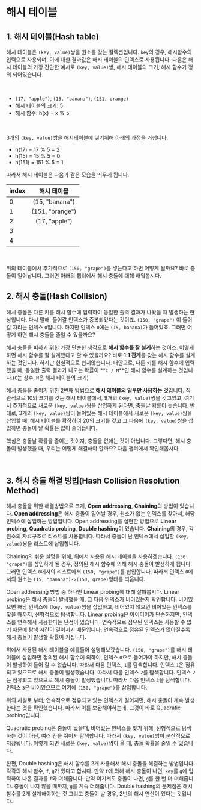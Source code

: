 # 해시 테이블

## 1. 해시 테이블(Hash table)

해시 테이블은 `(key, value)`쌍을 원소를 갖는 컬렉션입니다. `key`의 경우, 해시함수의 입력으로 사용되며, 이에 대한 결과값은 해시 테이블의 인덱스로 사용됩니다. 다음은 해시 테이블의 가장 간단한 예시로 `(key, value)`쌍, 해시 테이블의 크기, 해시 함수가 정의 되어있습니다.

<br/>

* `(17, "apple")`, `(15, "banana")`, `(151, orange)`
* 해시 테이블의 크기: 5
* 해시 함수: h(x) = x % 5

<br/>

3개의 `(key, value)`쌍을 해시테이블에 넣기위해 아래의 과정을 거칩니다.

* h(17) = 17 % 5 = 2
* h(15) = 15 % 5 = 0
* h(151) = 151 % 5 = 1

따라서 해시 테이블은 다음과 같은 모습을 띄우게 됩니다.<br/>

| index |   해시 테이블   |
| ----- | :-------------: |
| 0     | (15, "banana")  |
| 1     | (151, "orange") |
| 2     |  (17, "apple")  |
| 3     |                 |
| 4     |                 |

<br/>

위의 테이블에서 추가적으로 `(150, "grape")`를 넣는다고 하면 어떻게 될까요? 바로 충돌이 일어납니다. 그러면 아래의 챕터에서 해시 충돌에 대해 배워봅시다.<br/>

## 2. 해시 충돌(Hash Collision)

해시 충돌은 다른 키를 해시 함수에 입력하여 동일한 출력 결과가 나왔을 때 발생하는 현상입니다. 다시 말해, 들어갈 인덱스가 중복되었다는 것이죠. `(150, "grape")` 이 들어갈 자리는 인덱스 `0`입니다. 하지만 인덱스 `0`에는 `(15, banana)`가 들어있죠. 그러면 어떻게 하면 해시 충돌을 줄일 수 있을까요?

해시 충돌을 피하기 위한 가장 단순한 생각으로 **해시 함수를 잘 설계**하는 것이죠. 어떻게 하면 해시 함수를 잘 설계했다고 할 수 있을까요? 바로 **1:1 관계**를 갖는 해시 함수를 설계하는 것입니다. 하지만 현실적으로 쉽지않습니다. 대안으로, 다른 키를 해시 함수에 입력했을 때, 동일한 출력 결과가 나오는 확률이 **`C / M`**인 해시 함수를 설계하는 것입니다.(`C`는 상수, `M`은 해시 테이블의 크기) <br/>

해시 충돌을 줄이기 위한 2번째 방법으로 **해시 테이블의 일부만 사용하는 것**입니다. 직관적으로 10의 크기를 갖는 해시 테이블에서, 9개의 `(key, value)`쌍을 갖고있고, 여기서 추가적으로 새로운 `(key, value)`쌍을 삽입하게 된다면, 충돌날 확률이 높습니다. 반대로, 3개의 `(key, value)`쌍이 들어있는 해시 테이블에서 새로운 `(key, value)`쌍을 삽입할 때, 해시 테이블를 확장하여 20의 크기를 갖고 그 다음에 `(key, value)`쌍을 삽입하면 충돌이 날 확률은 많이 줄어듭니다.<br/>

핵심은 충돌날 확률을 줄이는 것이지, 충돌을 없애는 것이 아닙니다. 그렇다면, 해시 충돌이 발생했을 때, 우리는 어떻게 해결해야 할까요? 다음 챕터에서 확인해봅시다.

<br/>

## 3. 해시 충돌 해결 방법(Hash Collision Resolution Method)

해시 충돌을 위한 해결방법으로 크게, **Open addressing**, **Chaining**의 방법이 있습니다. **Open addressing**은 해시 충돌이 일어날 경우, 원소가 없는 인덱스를 찾아서, 해당 인덱스에 삽입하는 방법입니다. Open addressing를 실현한 방법으로 **Linear probing**, **Quadratic probing**, **Double hashing**이 있습니다. **Chaining**의 경우, 각 원소의 자료구조로 리스트를 사용합니다. 따라서 충돌이 난 인덱스에서 삽입할 `(key, value)`쌍을 리스트에 삽입합니다.<br/>

Chaining의 쉬운 설명을 위해, 위에서 사용된 해시 테이블을 사용하겠습니다. `(150, "grape")`를 삽입하게 될 경우, 정의된 해시 함수에 의해 해시 충돌이 발생하게 됩니다. 그러면 인덱스 `0`에서의 리스트에서 `(150, "grape")`를 삽입합니다. 따라서 인덱스 `0`에서의 원소는 `(15, "banana")->(150, grape)`형태를 띄웁니다.<br/>

Open addressing 방법 중 하나인 Linear probing에 대해 살펴봅시다. Linear probing은 해시 충돌이 발생했을 때, 그 다음 인덱스가 비어있는지 확인합니다. 비어있으면 해당 인덱스에 `(key, value)`쌍을 삽입하고, 비어있지 않으면 비어있는 인덱스를 찾을 때까지, 선형적으로 탐색합니다. Linear probing은 아이디어가 단순하지만, 인덱스를 연속해서 사용한다는 단점이 있습니다. 연속적으로 점유된 인덱스는 사용할 수 없기 때문에 탐색 시간이 길어지기 때문입니다. 연속적으로 점유된 인덱스가 많아질수록 해시 충돌이 발생할 확률이 커집니다.<br/>

위에서 사용된 해시 테이블을 예를들어 설명해보겠습니다. `(150, "grape")`를 해시 테이블에 삽입하면 정의된 해시 함수에 의하여, 인덱스 `0`으로 들어가야 하지만, 해시 충돌이 발생하여 들어 갈 수 없습니다. 따라서 다음 인덱스, `1`를 탐색합니다. 인덱스 `1`은 점유되고 있으므로 해시 충돌이 발생했습니다. 따라서 다음 인덱스 `2`를 탐색합니다. 인덱스 `2`는 점유되고 있으므로 해시 충돌이 발생했습니다. 따라서 다음 인덱스 `3`을 탐색합니다. 인덱스 `3`은 비어있으므로 여기에 `(150, "grape")`를 삽입합니다.<br/>

위의 사실로 부터, 연속적으로 점유되고 있는 인덱스가 길어지면, 해시 충돌이 계속 발생한다는 것을 확인했습니다. 따라서 이를 보완해야하는데, 그것이 바로 Quadratic probing입니다.<br/> 

Quadratic probing은 충돌이 났을때, 비어있는 인덱스를 찾기 위해, 선형적으로 탐색하는 것이 아닌, 여러 칸을 뛰어서 탐색합니다. 따라서 `(key, value)`쌍이 분산적으로 저장됩니다. 이렇게 되면 새로운 `(key, value)`쌍이 올 때, 충돌 확률을 줄일 수 있습니다.<br/>

한편, Double hashing은 해시 함수를 2개 사용해서 해시 충돌을 해결하는 방법입니다. 각각의 해시 함수, `f`, `g`가 있다고 합시다. 만약 `f`에 의해 해시 충돌이 나면, `key`를 `g`에 입력하여 나온 결과를 `f`와 더해줍니다. 만약 여기서도 충돌이 나면, `g`를 한 번 더 더해줍니다. 충돌이 나지 않을 때까지, `g`를 계속 더해줍니다. Double hashing의 문제점은 해시 함수를 2개 설계해야하는 것 그리고 충돌이 날 경우, 2번의 해시 연산이 있다는 것입니다.

